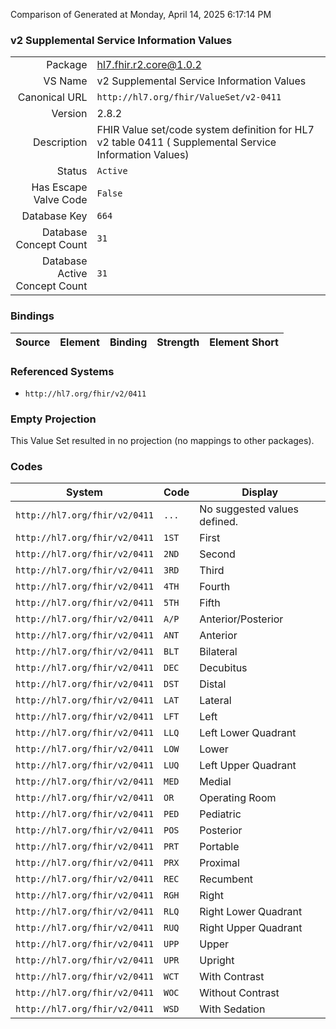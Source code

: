 Comparison of 
Generated at Monday, April 14, 2025 6:17:14 PM

### v2 Supplemental Service Information Values

|      |     |
| ---: | --- |
| Package | hl7.fhir.r2.core@1.0.2 |
| VS Name | v2 Supplemental Service Information Values |
| Canonical URL | `http://hl7.org/fhir/ValueSet/v2-0411` |
| Version | 2.8.2 |
| Description | FHIR Value set/code system definition for HL7 v2 table 0411 ( Supplemental Service Information Values) |
| Status | `Active` |
| Has Escape Valve Code | `False` |
| Database Key | `664` |
| Database Concept Count | `31` |
| Database Active Concept Count | `31` |
### Bindings

| Source | Element | Binding | Strength | Element Short |
| ------ | ------- | ------- | -------- | ------------- |

### Referenced Systems

* `http://hl7.org/fhir/v2/0411`
### Empty Projection

This Value Set resulted in no projection (no mappings to other packages).

### Codes

| System | Code | Display |
| ------ | ---- | ------- |
| `http://hl7.org/fhir/v2/0411` | `...` | No suggested values defined. |
| `http://hl7.org/fhir/v2/0411` | `1ST` | First |
| `http://hl7.org/fhir/v2/0411` | `2ND` | Second |
| `http://hl7.org/fhir/v2/0411` | `3RD` | Third |
| `http://hl7.org/fhir/v2/0411` | `4TH` | Fourth |
| `http://hl7.org/fhir/v2/0411` | `5TH` | Fifth |
| `http://hl7.org/fhir/v2/0411` | `A/P` | Anterior/Posterior |
| `http://hl7.org/fhir/v2/0411` | `ANT` | Anterior |
| `http://hl7.org/fhir/v2/0411` | `BLT` | Bilateral |
| `http://hl7.org/fhir/v2/0411` | `DEC` | Decubitus |
| `http://hl7.org/fhir/v2/0411` | `DST` | Distal |
| `http://hl7.org/fhir/v2/0411` | `LAT` | Lateral |
| `http://hl7.org/fhir/v2/0411` | `LFT` | Left |
| `http://hl7.org/fhir/v2/0411` | `LLQ` | Left Lower Quadrant |
| `http://hl7.org/fhir/v2/0411` | `LOW` | Lower |
| `http://hl7.org/fhir/v2/0411` | `LUQ` | Left Upper Quadrant |
| `http://hl7.org/fhir/v2/0411` | `MED` | Medial |
| `http://hl7.org/fhir/v2/0411` | `OR` | Operating Room |
| `http://hl7.org/fhir/v2/0411` | `PED` | Pediatric |
| `http://hl7.org/fhir/v2/0411` | `POS` | Posterior |
| `http://hl7.org/fhir/v2/0411` | `PRT` | Portable |
| `http://hl7.org/fhir/v2/0411` | `PRX` | Proximal |
| `http://hl7.org/fhir/v2/0411` | `REC` | Recumbent |
| `http://hl7.org/fhir/v2/0411` | `RGH` | Right |
| `http://hl7.org/fhir/v2/0411` | `RLQ` | Right Lower Quadrant |
| `http://hl7.org/fhir/v2/0411` | `RUQ` | Right Upper Quadrant |
| `http://hl7.org/fhir/v2/0411` | `UPP` | Upper |
| `http://hl7.org/fhir/v2/0411` | `UPR` | Upright |
| `http://hl7.org/fhir/v2/0411` | `WCT` | With Contrast |
| `http://hl7.org/fhir/v2/0411` | `WOC` | Without Contrast |
| `http://hl7.org/fhir/v2/0411` | `WSD` | With Sedation |
